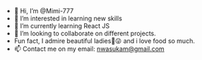 - 👋 Hi, I’m @Mimi-777
- 👀 I’m interested in learning new skills
- 🌱 I’m currently learning React JS
- 💞️ I’m looking to collaborate on different projects.
 - Fun fact, I admire beautiful ladies💞️😜 and i love food  so much.
- 📫 Contact me on my email: nwasukam@gmail.com

<!---
Mimi-777/Mimi-777 is a ✨ special ✨ repository because its `README.md` (this file) appears on your GitHub profile.
You can click the Preview link to take a look at your changes.
--->
